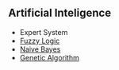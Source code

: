 
## Artificial Inteligence

- Expert System
- [Fuzzy Logic](https://github.com/leonardo-anjos/artificial-inteligence/tree/logic-fuzzy)
- [Naive Bayes](https://github.com/leonardo-anjos/artificial-inteligence/tree/naive-bayes)
- [Genetic Algorithm](https://github.com/leonardo-anjos/artificial-inteligence/tree/algoritimo-genetico)

